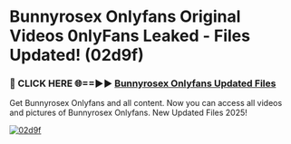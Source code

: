 # Bunnyrosex Onlyfans Original Videos 0nlyFans Leaked - Files Updated! (02d9f)

<h3>🔴 CLICK HERE 🌐==►► <a href="https://tinyurl.com/ehrbuxhb" rel="nofollow">Bunnyrosex Onlyfans Updated Files</a></h3>

Get Bunnyrosex Onlyfans and all content. Now you can access all videos and pictures of Bunnyrosex Onlyfans. New Updated Files 2025!

[![02d9f](https://i.imgur.com/lVYEuWS.gif)](https://tinyurl.com/ehrbuxhb)
